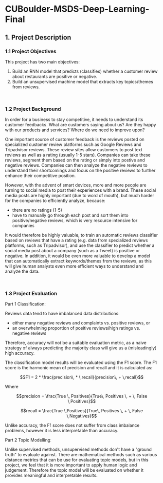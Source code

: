 # CUBoulder-MSDS-Deep-Learning-Final
## 1. Project Description
### 1.1 Project Objectives
This project has two main objectives:
1. Build an RNN model that predicts (classifies) whether a customer review about restaurants are positive or negative.
2. Build an unsupervised machine model that extracts key topics/themes from reviews.

<br>

### 1.2 Project Background
In order for a business to stay competitive, it needs to understand its customer feedbacks. What are customers saying about us? Are they happy with our products and services? Where do we need to improve upon? 

One important source of customer feedback is the reviews posted on specialized customer review platforms such as Google Reviews and Tripadvisor reviews. These review sites allow customers to post text reviews as well as a rating (usually 1-5 stars). Companies can take these reviews, segment them based on the rating or simply into postive and negative reviews. Companies can then analyze the negative reviews to understand their shortcomings and focus on the positive reviews to further enhance their competitive position.

However, with the advent of smart devices, more and more people are turning to social media to post their experiences with a brand. These social media posts are highly important (due to word of mouth), but much harder for the companies to efficiently analyze, because:
- there are no ratings (1-5)
- have to manually go through each post and sort them into positive/negative reviews, which is very resource intensive for companies

It would therefore be highly valuable, to train an automatic reviews classifier based on reviews that have a rating (e.g. data from specialized reviews platforms, such as Tripadvisor), and use the classifier to predict whether a social media post about a company (such as a Tweet) is positive or negative. In addition, it would be even more valuable to develop a model that can automatically extract keywords/themes from the reviews, as this will give human analysts even more efficient ways to understand and analyze the data.

<br>

### 1.3 Project Evaluation
Part 1 Classification:

Reviews data tend to have imbalanced data distributions:
- either many negative reviews and complaints vs. positive reviews, or
- an overwhelming proportion of positive reviews/high ratings vs. negative reviews

Therefore, accuracy will not be a suitable evaluation metric, as a naive strategy of always predicting the majority class will give us a (misleadingly) high accuracy.

The classification model results will be evaluated using the F1 score. The F1 score is the harmonic mean of precision and recall and it is calculated as:

$$F1 = 2 * \frac{precision\, * \,recall}{precision\, + \,recall}$$

Where

$$precision = \frac{True \, Positives}{True\, Positives \, + \, False \,Positives}$$

$$recall = \frac{True \,Positives}{True\, Positives \, + \, False \,Negatives}$$

Unlike accuracy, the F1 score does not suffer from class imbalance problems, however it is less interpretable than accuracy.

Part 2 Topic Modelling:

Unlike supervised methods, unsupervised methods don't have a "ground truth" to evaluate against. There are mathematical methods such as various distance metrics that can be use for evaluating topic models, but in this project, we feel that it is more important to apply human logic and judgement. Therefore the topic model will be evaluated on whether it provides meaningful and interpretable results.
